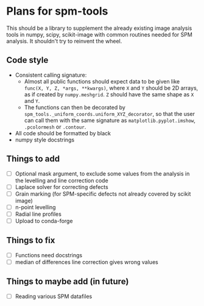 # Plans for spm-tools
This should be a library to supplement the already existing image analysis tools in numpy, scipy, scikit-image with common routines needed for SPM analysis. It shouldn't try to reinvent the wheel.

## Code style
* Consistent calling signature:
  * Almost all public functions should expect data to be given like `func(X, Y, Z, *args, **kwargs)`, where `X` and `Y` should be 2D arrays, as if created by `numpy.meshgrid`. `Z` should have the same shape as `X` and `Y`.
  * The functions can then be decorated by `spm_tools._uniform_coords.uniform_XYZ_decorator`, so that the user can call them with the same signature as `matplotlib.pyplot.imshow`, `.pcolormesh` or `.contour`.
* All code should be formatted by black
* numpy style docstrings

## Things to add
- [ ] Optional mask argument, to exclude some values from the analysis in the levelling and line correction code
- [ ] Laplace solver for correcting defects
- [ ] Grain marking (for SPM-specific defects not already covered by scikit image)
- [ ] n-point levelling
- [ ] Radial line profiles
- [ ] Upload to conda-forge

## Things to fix
- [ ] Functions need docstrings
- [ ] median of differences line correction gives wrong values

## Things to maybe add (in future)
- [ ] Reading various SPM datafiles
